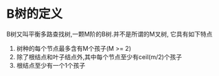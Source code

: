 # B树的定义 
   B树又叫平衡多路查找树,一颗M阶的B树.并不是所谓的M叉树, 它具有如下特点
   1. 树种的每个节点最多含有M个孩子(M >= 2)
   2. 除了根结点和叶子结点外,其中每个节点至少有ceil(m/2)个孩子
   3. 根结点至少有一个1个孩子
   
